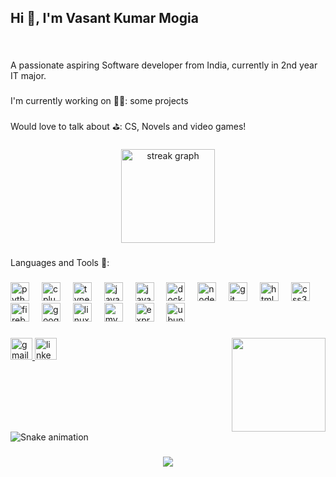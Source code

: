 <h2 align="left">Hi 👋, I'm Vasant Kumar Mogia</h2>

###

<br clear="both">

<p align="left">A passionate aspiring Software developer from India, currently in 2nd year IT major.</p>

###

<p align="left">I'm currently working on 🏌️‍♂️: some projects<br><br>Would love to talk about ⛳️: CS, Novels and video games!</p>

###

<div align="center">
  <img src="https://streak-stats.demolab.com?user=DSCmatter&locale=en&mode=weekly&theme=graywhite&hide_border=false&border_radius=5" height="150" alt="streak graph"  />
</div>

###

<p align="left">Languages and Tools 🎯:</p>

###

<div align="left">
  <img src="https://cdn.jsdelivr.net/gh/devicons/devicon/icons/python/python-original.svg" height="30" alt="python logo"  />
  <img width="12" />
  <img src="https://cdn.jsdelivr.net/gh/devicons/devicon/icons/cplusplus/cplusplus-original.svg" height="30" alt="cplusplus logo"  />
  <img width="12" />
  <img src="https://cdn.jsdelivr.net/gh/devicons/devicon/icons/typescript/typescript-original.svg" height="30" alt="typescript logo"  />
  <img width="12" />
  <img src="https://cdn.jsdelivr.net/gh/devicons/devicon/icons/javascript/javascript-original.svg" height="30" alt="javascript logo"  />
  <img width="12" />
  <img src="https://cdn.jsdelivr.net/gh/devicons/devicon/icons/java/java-original.svg" height="30" alt="java logo"  />
  <img width="12" />
  <img src="https://cdn.simpleicons.org/docker/2496ED" height="30" alt="docker logo"  />
  <img width="12" />
  <img src="https://cdn.simpleicons.org/nodedotjs/339933" height="30" alt="nodejs logo"  />
  <img width="12" />
  <img src="https://cdn.jsdelivr.net/gh/devicons/devicon/icons/git/git-original.svg" height="30" alt="git logo"  />
  <img width="12" />
  <img src="https://cdn.jsdelivr.net/gh/devicons/devicon/icons/html5/html5-original.svg" height="30" alt="html5 logo"  />
  <img width="12" />
  <img src="https://cdn.jsdelivr.net/gh/devicons/devicon/icons/css3/css3-original.svg" height="30" alt="css3 logo"  />
  <img width="12" />
  <img src="https://cdn.jsdelivr.net/gh/devicons/devicon/icons/firebase/firebase-plain.svg" height="30" alt="firebase logo"  />
  <img width="12" />
  <img src="https://cdn.jsdelivr.net/gh/devicons/devicon/icons/googlecloud/googlecloud-original.svg" height="30" alt="googlecloud logo"  />
  <img width="12" />
  <img src="https://cdn.simpleicons.org/linux/FCC624" height="30" alt="linux logo"  />
  <img width="12" />
  <img src="https://cdn.jsdelivr.net/gh/devicons/devicon/icons/mysql/mysql-original.svg" height="30" alt="mysql logo"  />
  <img width="12" />
  <img src="https://skillicons.dev/icons?i=express" height="30" alt="express logo"  />
  <img width="12" />
  <img src="https://cdn.simpleicons.org/ubuntu/E95420" height="30" alt="ubuntu logo"  />
</div>

###

<div align="left">
</div>

###

<img align="right" height="150" src="https://i.giphy.com/media/v1.Y2lkPTc5MGI3NjExaGQ4M3Q5OXgwczlsbGYwbW4zcnlkcWNndHl6ZjV5eWdpamJsYXk5aiZlcD12MV9pbnRlcm5hbF9naWZfYnlfaWQmY3Q9Zw/G7CxT9faHs9WUr9Bqf/giphy.gif"  />

###

<div align="left">
  <a href="vasant.mogia@gmail.com" target="_blank">
    <img src="https://img.shields.io/static/v1?message=Gmail&logo=gmail&label=&color=D14836&logoColor=white&labelColor=&style=for-the-badge" height="35" alt="gmail logo"  />
  </a>
  <a href="https://www.linkedin.com/in/vasant-kumar-mogia-752aa52a1/" target="_blank">
    <img src="https://img.shields.io/static/v1?message=LinkedIn&logo=linkedin&label=&color=0077B5&logoColor=white&labelColor=&style=for-the-badge" height="35" alt="linkedin logo"  />
  </a>
</div>

###

<br clear="both">

<img src="https://raw.githubusercontent.com/DSCmatter/DSCmatter/output/snake.svg" alt="Snake animation" />

###

<div align="center">
  <img src="https://profile-counter.glitch.me/DSCmatter/count.svg?"  />
</div>

###
